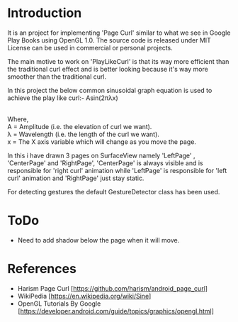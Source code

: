 
Introduction
============

It is an project for implementing 'Page Curl' similar to what we see in Google Play Books using OpenGL 1.0.
The source code is released under MIT License can be used in commercial or personal projects.

The main motive to work on 'PlayLikeCurl' is that its way more efficient than the traditional curl effect and is
better looking because it's way more smoother than the traditional curl.

In this project the below common sinusoidal graph equation is used to achieve the play like curl:-
Asin(2πλx)<br /> <br /> 

Where,<br /> 
A = Amplitude (i.e. the elevation of curl we want).<br /> 
λ = Wavelength (i.e. the length of the curl we want).<br /> 
x = The X axis variable which will change as you move the page.<br /> 

In this i have drawn 3 pages on SurfaceView namely 'LeftPage' , 'CenterPage' and 'RightPage',
'CenterPage' is always visible and is responsible for 'right curl' animation while 'LeftPage' is responsible
for 'left curl' animation and 'RightPage' just stay static.<br /> 

For detecting gestures the default GestureDetector class has been used.




ToDo
====
* Need to add shadow below the page when it will move.

References
======================
* Harism Page Curl [https://github.com/harism/android_page_curl]
* WikiPedia [https://en.wikipedia.org/wiki/Sine]
* OpenGL Tutorials By Google [https://developer.android.com/guide/topics/graphics/opengl.html]
